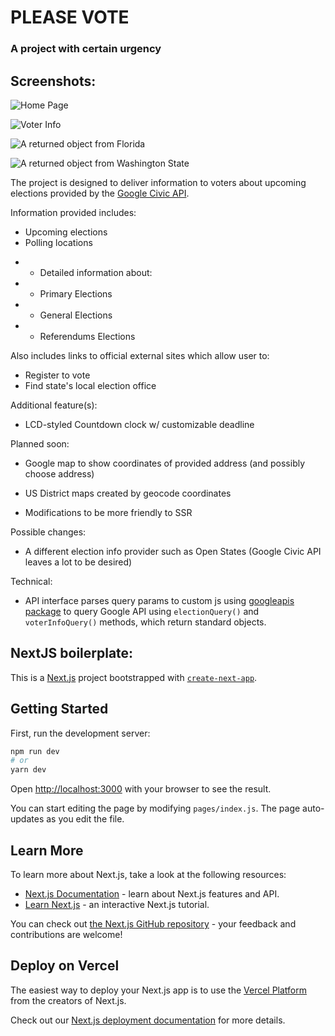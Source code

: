 # PLEASE VOTE

### A project with certain urgency

## Screenshots:

![Home Page](https://github.com/averyfreeman/next-google-api/blob/master/screenshots/PLEASE-VOTE-1.png?raw=true)

![Voter Info](https://github.com/averyfreeman/next-google-api/tree/master/screenshots/PLEASE-VOTE-2.png?raw=true)

![A returned object from Florida](https://github.com/averyfreeman/next-google-api/tree/master/screenshots/voterInfo-object-florida.png?raw=true)

![A returned object from Washington State](https://github.com/averyfreeman/next-google-api/tree/master/screenshots/voterInfo-object-washington.png?raw=true)

The project is designed to deliver information to voters about upcoming elections provided by the [Google Civic API](https://developers.google.com/civic-information?raw=true).

Information provided includes:

- Upcoming elections
- Polling locations

* - Detailed information about:
* - Primary Elections
* - General Elections
* - Referendums Elections

Also includes links to official external sites which allow user to:

- Register to vote
- Find state's local election office

Additional feature(s):

- LCD-styled Countdown clock w/ customizable deadline

Planned soon:

- Google map to show coordinates of provided address (and possibly choose address)
- US District maps created by geocode coordinates

- Modifications to be more friendly to SSR

Possible changes:

- A different election info provider such as Open States (Google Civic API leaves a lot to be desired)

Technical:

- API interface parses query params to custom js using [googleapis package](https://www.npmjs.com/package/googleapis) to query Google API using `electionQuery()` and `voterInfoQuery()` methods, which return standard objects.

## NextJS boilerplate:

This is a [Next.js](https://nextjs.org/) project bootstrapped with [`create-next-app`](https://github.com/vercel/next.js/tree/canary/packages/create-next-app).

## Getting Started

First, run the development server:

```bash
npm run dev
# or
yarn dev
```

Open [http://localhost:3000](http://localhost:3000) with your browser to see the result.

You can start editing the page by modifying `pages/index.js`. The page auto-updates as you edit the file.

## Learn More

To learn more about Next.js, take a look at the following resources:

- [Next.js Documentation](https://nextjs.org/docs) - learn about Next.js features and API.
- [Learn Next.js](https://nextjs.org/learn) - an interactive Next.js tutorial.

You can check out [the Next.js GitHub repository](https://github.com/vercel/next.js/) - your feedback and contributions are welcome!

## Deploy on Vercel

The easiest way to deploy your Next.js app is to use the [Vercel Platform](https://vercel.com/import?utm_medium=default-template&filter=next.js&utm_source=create-next-app&utm_campaign=create-next-app-readme) from the creators of Next.js.

Check out our [Next.js deployment documentation](https://nextjs.org/docs/deployment) for more details.
